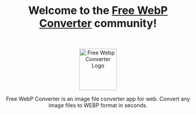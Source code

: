<h1 align="center">Welcome to the <a href="https://freewebpconverter.com/">Free WebP Converter</a> community!</h1><br>

<p align="center">
  <a href="https://freewebpconverter.com/">
    <img src="https://freewebpconverter.com/assets/img/logo@3x.webp" alt="Free Webp Converter Logo" width="98" height="110">
  </a>
</p>

<p align="center">Free WebP Converter is an image file converter app for web. Convert any image files to WEBP format in seconds.</p>
